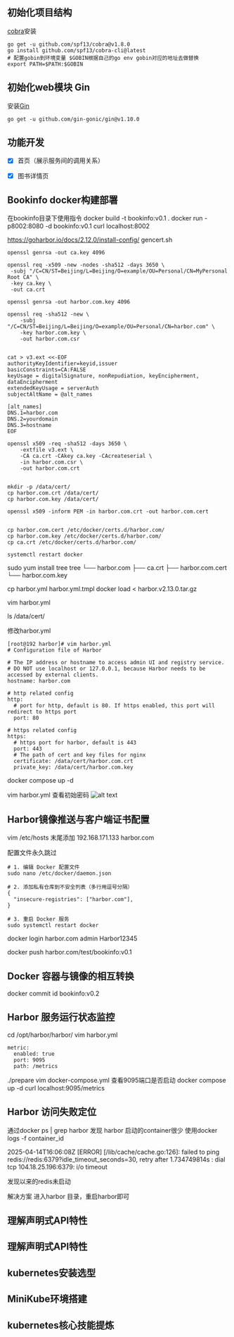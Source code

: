 
## 初始化项目结构

[cobra](https://github.com/spf13/cobra)安装
```
go get -u github.com/spf13/cobra@v1.8.0
go install github.com/spf13/cobra-cli@latest
# 配置gobin到环境变量 $GOBIN根据自己的go env gobin对应的地址去做替换
export PATH=$PATH:$GOBIN
```

## 初始化web模块 Gin

安装[Gin](https://github.com/gin-gonic/gin)
```
go get -u github.com/gin-gonic/gin@v1.10.0
```

## 功能开发
- [x] 首页（展示服务间的调用关系）
- [x] 图书详情页


## Bookinfo docker构建部署
在bookinfo目录下使用指令
docker build -t bookinfo:v0.1 .
docker run -p8002:8080 -d  bookinfo:v0.1
curl localhost:8002

https://goharbor.io/docs/2.12.0/install-config/
gencert.sh
```
openssl genrsa -out ca.key 4096

openssl req -x509 -new -nodes -sha512 -days 3650 \
 -subj "/C=CN/ST=Beijing/L=Beijing/O=example/OU=Personal/CN=MyPersonal Root CA" \
 -key ca.key \
 -out ca.crt

openssl genrsa -out harbor.com.key 4096

openssl req -sha512 -new \
    -subj "/C=CN/ST=Beijing/L=Beijing/O=example/OU=Personal/CN=harbor.com" \
    -key harbor.com.key \
    -out harbor.com.csr


cat > v3.ext <<-EOF
authorityKeyIdentifier=keyid,issuer
basicConstraints=CA:FALSE
keyUsage = digitalSignature, nonRepudiation, keyEncipherment, dataEncipherment
extendedKeyUsage = serverAuth
subjectAltName = @alt_names

[alt_names]
DNS.1=harbor.com
DNS.2=yourdomain
DNS.3=hostname
EOF

openssl x509 -req -sha512 -days 3650 \
    -extfile v3.ext \
    -CA ca.crt -CAkey ca.key -CAcreateserial \
    -in harbor.com.csr \
    -out harbor.com.crt


mkdir -p /data/cert/
cp harbor.com.crt /data/cert/
cp harbor.com.key /data/cert/

openssl x509 -inform PEM -in harbor.com.crt -out harbor.com.cert


cp harbor.com.cert /etc/docker/certs.d/harbor.com/
cp harbor.com.key /etc/docker/certs.d/harbor.com/
cp ca.crt /etc/docker/certs.d/harbor.com/

systemctl restart docker
```


sudo yum install tree
tree
└── harbor.com
    ├── ca.crt
    ├── harbor.com.cert
    └── harbor.com.key




cp harbor.yml harbor.yml.tmpl
docker load < harbor.v2.13.0.tar.gz

vim harbor.yml

ls /data/cert/

修改harbor.yml 
```
[root@192 harbor]# vim harbor.yml
# Configuration file of Harbor

# The IP address or hostname to access admin UI and registry service.
# DO NOT use localhost or 127.0.0.1, because Harbor needs to be accessed by external clients.
hostname: harbor.com

# http related config
http:
  # port for http, default is 80. If https enabled, this port will redirect to https port
  port: 80

# https related config
https:
  # https port for harbor, default is 443
  port: 443
  # The path of cert and key files for nginx
  certificate: /data/cert/harbor.com.crt
  private_key: /data/cert/harbor.com.key
```

docker compose up -d


vim harbor.yml 查看初始密码
![alt text](image.png)

## Harbor镜像推送与客户端证书配置
vim /etc/hosts
末尾添加 192.168.171.133 harbor.com


配置文件永久跳过
```
# 1. 编辑 Docker 配置文件
sudo nano /etc/docker/daemon.json

# 2. 添加私有仓库到不安全列表（多行用逗号分隔）
{
  "insecure-registries": ["harbor.com"],
}

# 3. 重启 Docker 服务
sudo systemctl restart docker
```

docker login harbor.com
admin
Harbor12345

docker push  harbor.com/test/bookinfo:v0.1


## Docker 容器与镜像的相互转换
docker commit id bookinfo:v0.2




## Harbor 服务运行状态监控
cd /opt/harbor/harbor/
vim harbor.yml
```
metric:
  enabled: true
  port: 9095
  path: /metrics
```
./prepare
vim docker-compose.yml 查看9095端口是否启动
docker compose up -d
curl localhost:9095/metrics


## Harbor 访问失败定位
通过docker ps | grep harbor 发现 harbor 启动的container很少
使用docker logs -f container_id

2025-04-14T16:06:08Z [ERROR] [/lib/cache/cache.go:126]: failed to ping redis://redis:6379?idle_timeout_seconds=30, retry after 1.734749814s : dial tcp 104.18.25.196:6379: i/o timeout

发现以来的redis未启动

解决方案
进入harbor 目录，重启harbor即可


## 理解声明式API特性

## 理解声明式API特性

## kubernetes安装选型

## MiniKube环境搭建

## kubernetes核心技能提炼


